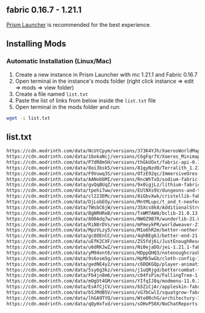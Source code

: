fabric 0.16.7 - 1.21.1
---
[Prism Launcher](https://prismlauncher.org/) is recommended for the best experience.

## Installing Mods
### Automatic Installation (Linux/Mac)
1. Create a new instance in Prism Launcher with mc 1.21.1 and Fabric 0.16.7
2. Open terminal in the instance's mods folder (right click instance => edit => mods => view folder) 
3. Create a file named `list.txt`
4. Paste the list of links from below inside the `list.txt` file
5. Open terminal in the mods folder and run:
```sh
wget -i list.txt
```
## list.txt
```sh
https://cdn.modrinth.com/data/NcUtCpym/versions/373K4YJh/XaerosWorldMap_1.39.0_Fabric_1.21.jar
https://cdn.modrinth.com/data/1bokaNcj/versions/C6gFqr7V/Xaeros_Minimap_24.6.1_Fabric_1.21.jar
https://cdn.modrinth.com/data/P7dR8mSH/versions/thGkUOxt/fabric-api-0.107.0%2B1.21.1.jar
https://cdn.modrinth.com/data/8oi3bsk5/versions/81gyNzd0/Terralith_1.21.x_v2.5.6.jar
https://cdn.modrinth.com/data/F9Vuwq3S/versions/OTzE92qc/ImmersiveOres-1.21.1-0.1.jar
https://cdn.modrinth.com/data/AANobbMI/versions/RncWhTxD/sodium-fabric-0.5.11%2Bmc1.21.jar
https://cdn.modrinth.com/data/gvQqBUqZ/versions/9x0igjLz/lithium-fabric-mc1.21.1-0.13.1.jar
https://cdn.modrinth.com/data/tpehi7ww/versions/EUlNXs9V/dungeons-and-taverns-v4.4.4.jar
https://cdn.modrinth.com/data/cl223EMc/versions/8iGbvXwk/cristellib-fabric-1.2.8.jar   
https://cdn.modrinth.com/data/DjLobEOy/versions/MntMLupc/t_and_t-neoforge-fabric-1.13.2.jar
https://cdn.modrinth.com/data/TWsbC6jW/versions/35Xcs8k8/AdditionalStructures-1.21.x-%28v.5.0.1-fabric%29.jar
https://cdn.modrinth.com/data/BgNRHReB/versions/TxWM7AW8/bclib-21.0.13.jar
https://cdn.modrinth.com/data/8O0Adq7w/versions/NWOZ9B7R/wunderlib-21.0.8.jar
https://cdn.modrinth.com/data/RiN8rDVs/versions/mPmeykPR/worldweaver-21.0.13.jar
https://cdn.modrinth.com/data/MpzVLzy5/versions/M1o6hR2m/better-nether-21.0.11.jar
https://cdn.modrinth.com/data/gc8OEnCC/versions/4qhBEg6J/better-end-21.0.11.jar
https://cdn.modrinth.com/data/uEfK2CXF/versions/ZS5fdj6i/JustEnoughResources-Fabric-1.21-1.6.0.11.jar
https://cdn.modrinth.com/data/u6dRKJwZ/versions/Ni0ejaDO/jei-1.21.1-fabric-19.21.0.247.jar
https://cdn.modrinth.com/data/yM94ont6/versions/HDppQHQ3/notenoughcrashes-4.4.8%2B1.21-fabric.jar
https://cdn.modrinth.com/data/9s6osm5g/versions/HpMb5wGb/cloth-config-15.0.140-fabric.jar
https://cdn.modrinth.com/data/gedNE4y2/versions/c6DQKGQp/player-animation-lib-fabric-2.0.0-alpha1%2B1.21.jar
https://cdn.modrinth.com/data/5sy6g3kz/versions/j1uQRjgd/bettercombat-fabric-2.0.3%2B1.21.1.jar
https://cdn.modrinth.com/data/Fb4jn8m6/versions/c04fsPim/FallingTree-1.21.1-1.21.1.2.jar
https://cdn.modrinth.com/data/mOgUt4GM/versions/YIfqIJ8q/modmenu-11.0.3.jar
https://cdn.modrinth.com/data/EsAfCjCV/versions/b5ZiCjAr/appleskin-fabric-mc1.21-3.0.6.jar
https://cdn.modrinth.com/data/b5JMdB5V/versions/vG7bCwlI/squatgrow-fabric-21.1.0%2Bmc1.21.1.jar
https://cdn.modrinth.com/data/lhGA9TYQ/versions/Wto0RchG/architectury-13.0.8-fabric.jar
https://cdn.modrinth.com/data/qQyHxfxd/versions/sOHvPS0X/NoChatReports-FABRIC-1.21.1-v2.9.0.jar
```
